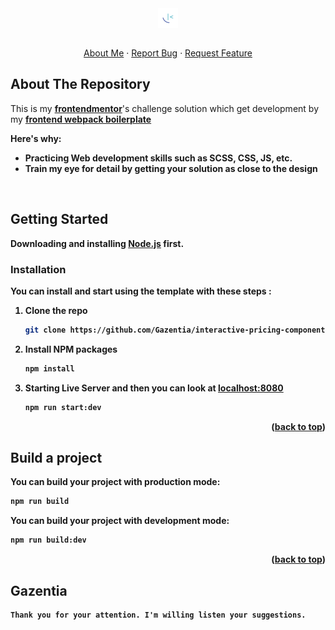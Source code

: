 <div id="top"></div>
<div align="center">
  <a href="https://github.com/Gazentia/frontend-webpack-boilerplate">
<img src="./src/assets/images/favicon.png" align="center"/>
  </a>
  <br/>
  <br/>
  <p align="center">
    <a href="https://github.com/Gazentia">About Me</a>
    ·
    <a href="https://github.com/Gazentia/interactive-pricing-component/issues">Report Bug</a>
    ·
    <a href="https://github.com/Gazentia/interactive-pricing-component/issues">Request Feature</a>
  </p>
</div>

<!-- ABOUT THE PROJECT -->

## About The Repository

This is my  <a href="https://www.frontendmentor.io/challenges/easybank-landing-page-WaUhkoDN"><b> frontendmentor</b></a>'s challenge solution which get development by my <a href="https://github.com/Gazentia/frontend-webpack-boilerplate"><b>frontend webpack boilerplate<b></a>

Here's why:
- Practicing Web development skills such as SCSS, CSS, JS, etc.
- Train my eye for detail by getting your solution as close to the design

<!-- GETTING STARTED -->
  <br/>

## Getting Started

<b>Downloading and installing [Node.js](https://nodejs.org/en/) first.</b></br>

### Installation

You can install and start using the template with these steps :

1. Clone the repo
   ```sh
   git clone https://github.com/Gazentia/interactive-pricing-component.git
   ```
2. Install NPM packages
   ```sh
   npm install
   ```
3. Starting Live Server and then you can look at [localhost:8080](http://localhost:8080/)
   ```sh
   npm run start:dev
   ```

<p align="right">(<a href="#top">back to top</a>)</p>

<!-- USAGE -->
<div id="usage"></div>

## Build a project

You can build your project with production mode:

```sh
npm run build
```

You can build your project with development mode:

```sh
npm run build:dev
```

<p align="right">(<a href="#top">back to top</a>)</p>

## Gazentia

```
Thank you for your attention. I'm willing listen your suggestions.
```
